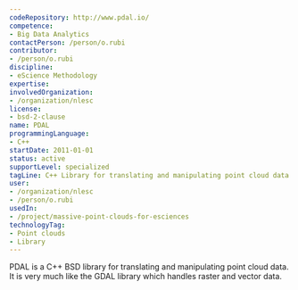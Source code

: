 ```yaml
---
codeRepository: http://www.pdal.io/
competence:
- Big Data Analytics
contactPerson: /person/o.rubi
contributor:
- /person/o.rubi
discipline:
- eScience Methodology
expertise:
involvedOrganization:
- /organization/nlesc
license:
- bsd-2-clause
name: PDAL
programmingLanguage:
- C++
startDate: 2011-01-01
status: active
supportLevel: specialized
tagLine: C++ Library for translating and manipulating point cloud data.
user:
- /organization/nlesc
- /person/o.rubi
usedIn:
- /project/massive-point-clouds-for-esciences
technologyTag:
- Point clouds
- Library
---
```

PDAL is a C++ BSD library for translating and manipulating point cloud data. It is very much like the GDAL library which handles raster and vector data. 
